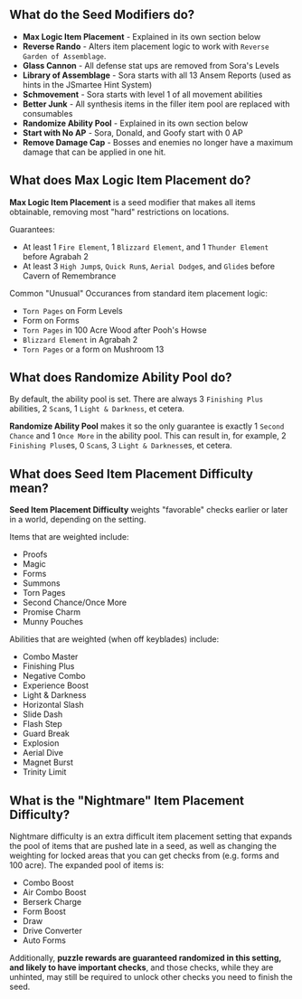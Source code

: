 ## What do the Seed Modifiers do?
- **Max Logic Item Placement** - Explained in its own section below
- **Reverse Rando** - Alters item placement logic to work with `Reverse Garden of Assemblage`.
- **Glass Cannon** - All defense stat ups are removed from Sora's Levels
- **Library of Assemblage** - Sora starts with all 13 Ansem Reports (used as hints in the JSmartee Hint System)
- **Schmovement** - Sora starts with level 1 of all movement abilities
- **Better Junk** - All synthesis items in the filler item pool are replaced with consumables
- **Randomize Ability Pool** - Explained in its own section below
- **Start with No AP** - Sora, Donald, and Goofy start with 0 AP
- **Remove Damage Cap** - Bosses and enemies no longer have a maximum damage that can be applied in one hit.

## What does Max Logic Item Placement do?
**Max Logic Item Placement** is a seed modifier that makes all items obtainable, removing most "hard" restrictions on locations.

Guarantees:
- At least 1 `Fire Element`, 1 `Blizzard Element`, and 1 `Thunder Element` before Agrabah 2
- At least 3 `High Jump`s, `Quick Run`s, `Aerial Dodge`s, and `Glide`s before Cavern of Remembrance

Common "Unusual" Occurances from standard item placement logic:
- `Torn Pages` on Form Levels
- Form on Forms
- `Torn Pages` in 100 Acre Wood after Pooh's Howse
- `Blizzard Element` in Agrabah 2
- `Torn Pages` or a form on Mushroom 13

## What does Randomize Ability Pool do?
By default, the ability pool is set. There are always 3 `Finishing Plus` abilities, 2 `Scan`s, 1 `Light & Darkness`, et cetera.

**Randomize Ability Pool** makes it so the only guarantee is exactly 1 `Second Chance` and 1 `Once More` in the ability pool. This can result in, for example, 2 `Finishing Plus`es, 0 `Scan`s, 3 `Light & Darkness`es, et cetera.

## What does Seed Item Placement Difficulty mean?
**Seed Item Placement Difficulty** weights "favorable" checks earlier or later in a world, depending on the setting.

Items that are weighted include:
 
- Proofs
- Magic
- Forms
- Summons
- Torn Pages
- Second Chance/Once More
- Promise Charm
- Munny Pouches
 
Abilities that are weighted (when off keyblades) include:
 
- Combo Master
- Finishing Plus
- Negative Combo
- Experience Boost
- Light & Darkness
- Horizontal Slash
- Slide Dash
- Flash Step
- Guard Break
- Explosion
- Aerial Dive
- Magnet Burst
- Trinity Limit

## What is the "Nightmare" Item Placement Difficulty?

Nightmare difficulty is an extra difficult item placement setting that expands the pool of items that are pushed late in a seed, as well as changing the weighting for locked areas that you can get checks from (e.g. forms and 100 acre). The expanded pool of items is:

- Combo Boost
- Air Combo Boost
- Berserk Charge
- Form Boost
- Draw
- Drive Converter
- Auto Forms

Additionally, **puzzle rewards are guaranteed randomized in this setting, and likely to have important checks**, and those checks, while they are unhinted, may still be required to unlock other checks you need to finish the seed.

